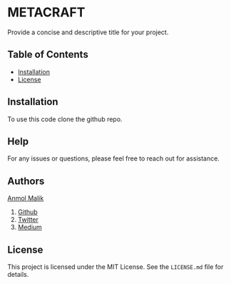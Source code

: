 # METACRAFT

Provide a concise and descriptive title for your project.

## Table of Contents

- [Installation](#installation)
- [License](#license)

## Installation

To use this code clone the github repo.

## Help
For any issues or questions, please feel free to reach out for assistance.

## Authors
[Anmol Malik](https://anmolmalik01.netlify.app/)
<br>

1. [Github](https://github.com/anmolmalik01)
2. [Twitter](https://twitter.com/anmolmalik01)
3. [Medium](https://medium.com/@anmolmalik01)
## License
This project is licensed under the MIT License. See the `LICENSE.md` file for details.
